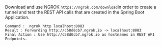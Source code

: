Download and use NGROK `https://ngrok.com/download`in order to create a tunnel and test the REST API calls that are created  in the Spring Boot Application.

```
Command :  ngrok http localhost:8083
Result : Forwarding http://c58d0cb7.ngrok.io -> localhost:8083
Final Action : Use http://c58d0cb7.ngrok.io as hostnames in REST API Endpoints.
```
